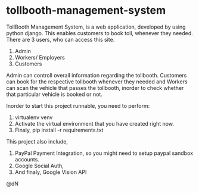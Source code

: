 # tollbooth-management-system

TollBooth Management System, is a web application, developed by using python django. This enables customers to book toll, whenever they needed. There are 3 users, who can access this site.

  1. Admin
  2. Workers/ Employers
  3. Customers 

Admin can controll overall information regarding the tollbooth. Customers can book for the respective tollbooth whenever they needed and Workers can scan the vehicle that passes the tollbooth, inorder to check whether that particular vehicle is booked or not.

Inorder to start this project runnable, you need to perform:

  1. virtualenv venv
  2. Activate the virtual environment that you have created right now.
  3. Finaly, pip install -r requirements.txt
  
This project also include, 

  1. PayPal Payment Integration, so you might need to setup paypal sandbox accounts. 
  2. Google Social Auth, 
  3. And finaly, Google Vision API

@dN
